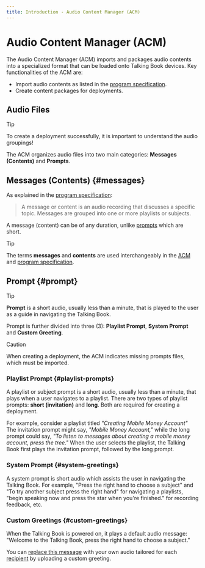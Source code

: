 ```yaml
---
title: Introduction - Audio Content Manager (ACM)
---
```


# Audio Content Manager (ACM)

The Audio Content Manager (ACM) imports and packages audio contents into a specialized format that can be loaded onto Talking Book devices.
Key functionalities of the ACM are:

- Import audio contents as listed in the [program specification](/program-spec/introduction#contents).
- Create content packages for deployments.

## Audio Files

> [!TIP]
> To create a deployment successfully, it is important to understand the audio groupings!

The ACM organizes audio files into two main categories: **Messages (Contents)** and **Prompts**.

## Messages (Contents) {#messages}

As explained in the [program specification](../program-spec/introduction.md#contents):
> A message or content is an audio recording that discusses a specific topic. Messages are grouped into one or more playlists or subjects.

A message (content) can be of any duration, unlike [prompts](#prompt) which are short.

> [!TIP]
> The terms **messages** and **contents** are used interchangeably in the [ACM](./introduction.md) and [program specification](../program-spec/introduction.md).

## Prompt {#prompt}

> [!TIP]
> **Prompt** is a short audio, usually less than a minute, that is played to the user as a guide in navigating the Talking Book.

Prompt is further divided into three (3):  **Playlist Prompt**, **System Prompt** and  **Custom Greeting**.

> [!CAUTION]
> When creating a deployment, the ACM indicates missing prompts files, which must be imported.

### Playlist Prompt {#playlist-prompts}

A playlist or subject prompt is a short audio, usually less than a minute, that plays when a user navigates to a playlist. There are two types of playlist prompts: **short (invitation)** and **long**. Both are required for creating a deployment.

For example, consider a playlist titled *"Creating Mobile Money Account"* The invitation prompt might say, *"Mobile Money Account,"* while the long prompt could say, *"To listen to messages about creating a mobile money account, press the tree."*
When the user selects the playlist, the Talking Book first plays the invitation prompt, followed by the long prompt.

### System Prompt {#system-greetings}

A system prompt is short audio which assists the user in navigating the Talking Book. For example, "Press the right hand to choose a subject" and "To try another subject press the right hand" for navigating a playlists, "begin speaking now and press the star when you're finished." for recording feedback, etc.

### Custom Greetings {#custom-greetings}

When the Talking Book is powered on, it plays a default audio message: "Welcome to the Talking Book, press the right hand to choose a subject."

You can [replace this message](./importing-custom-greetings.md) with your own audio tailored for each [recipient](../program-spec/introduction.md#recipients) by uploading a custom greeting.

